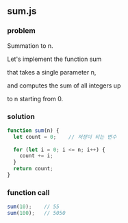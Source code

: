 ## sum.js

### **problem**

Summation to n.

Let's implement the function sum

that takes a single parameter n,

and computes the sum of all integers up

to n starting from 0.



### **solution**

```javascript
function sum(n) {
  let count = 0;	// 저장이 되는 변수
  
  for (let i = 0; i <= n; i++) {
    count += i;
  }
  return count;
}
```



### **function call**

```javascript
sum(10);	// 55
sum(100);	// 5050
```

